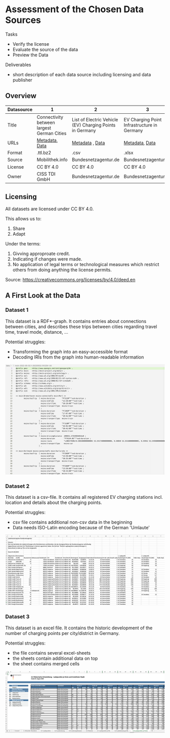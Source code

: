 # Assessment of the Chosen Data Sources

Tasks
 - Verify the license
 - Evaluate the source of the data
 - Preview the Data
 
Deliverables
 - short description of each data source including licensing and data publisher

## Overview

| Datasource | 1                                                                                                                                                                               | 2                                                                                                                                                                                                                                                                                                                                         | 3                                                                                                                                                                                                                                                                                                                                          |
|------------|---------------------------------------------------------------------------------------------------------------------------------------------------------------------------------|-------------------------------------------------------------------------------------------------------------------------------------------------------------------------------------------------------------------------------------------------------------------------------------------------------------------------------------------|--------------------------------------------------------------------------------------------------------------------------------------------------------------------------------------------------------------------------------------------------------------------------------------------------------------------------------------------|
| Title      | Connectivity between largest German Cities                                                                                                                                      | List of Electric Vehicle (EV) Charging Points in Germany                                                                                                                                                                                                                                                                                  | EV Charging Point Infrastructure in Germany                                                                                                                                                                                                                                                                                                |
| URLs       | [Metadata](https://mobilithek.info/offers/573356838940979200), [Data](https://mobilithek.info/mdp-api/files/aux/573356838940979200/moin-2022-05-02.1-20220502.131229-1.ttl.bz2) | [Metadata](https://www.bundesnetzagentur.de/DE/Sachgebiete/ElektrizitaetundGas/Unternehmen_Institutionen/E-Mobilitaet/Ladesaeulenkarte/start.html) ,  [Data](https://www.bundesnetzagentur.de/SharedDocs/Downloads/DE/Sachgebiete/Energie/Unternehmen_Institutionen/E_Mobilitaet/Ladesaeulenregister_CSV.csv?__blob=publicationFile&v=54) | [Metadata](https://www.bundesnetzagentur.de/DE/Sachgebiete/ElektrizitaetundGas/Unternehmen_Institutionen/E-Mobilitaet/Ladesaeulenkarte/start.html),  [Data](https://www.bundesnetzagentur.de/SharedDocs/Downloads/DE/Sachgebiete/Energie/Unternehmen_Institutionen/E_Mobilitaet/Ladesaeuleninfrastruktur.xlsx?__blob=publicationFile&v=28) |
| Format     | .ttl.bz2                                                                                                                                                                        | .csv                                                                                                                                                                                                                                                                                                                                      | .xlsx                                                                                                                                                                                                                                                                                                                                      |
| Source     | Mobilithek.info                                                                                                                                                                 | Bundesnetzagentur.de                                                                                                                                                                                                                                                                                                                      | Bundesnetzagentur.de                                                                                                                                                                                                                                                                                                                       |
| License    | CC BY 4.0                                                                                                                                                                       | CC BY 4.0                                                                                                                                                                                                                                                                                                                                 | CC BY 4.0                                                                                                                                                                                                                                                                                                                                  |
| Owner      | CISS TDI GmbH                                                                                                                                                                   | Bundesnetzagentur.de                                                                                                                                                                                                                                                                                                                      | Bundesnetzagentur.de                                                                                                                                                                                                                                                                                                                       |


## Licensing

All datasets are licensed under CC BY 4.0.

This allows us to:
1. Share
2. Adapt

Under the terms:
1. Givving approproate credit.
2. Indicating if changes were made.
3. No application of legal terms or technological measures which restrict others from doing anything the license permits.

Source: https://creativecommons.org/licenses/by/4.0/deed.en

## A First Look at the Data

### Dataset 1
This dataset is a RDF*-graph. It contains entries about connections between cities, and describes these trips between cities regarding travel time, travel mode, distance, ...

Potential struggles:
- Transforming the graph into an easy-accessible format
- Decoding IRIs from the graph into human-readable information

![Dataset 1](visualizations/data/Dataset_1.png)

### Dataset 2
This dataset is a csv-file. It contains all registered EV charging stations incl. location and details about the charging points.

Potential struggles:
- csv file contains additional non-csv data in the beginning
- Data needs ISO-Latin encoding because of the German 'Umlaute'

![Dataset 2](visualizations/data/Dataset_2.png)

### Dataset 3
This dataset is an excel file. It contains the historic development of the number of charging points per city/district in Germany.

Potential struggles:
- the file contains several excel-sheets
- the sheets contain additional data on top
- the sheet contains merged cells

![Dataset 3](visualizations/data/Dataset_3.png)